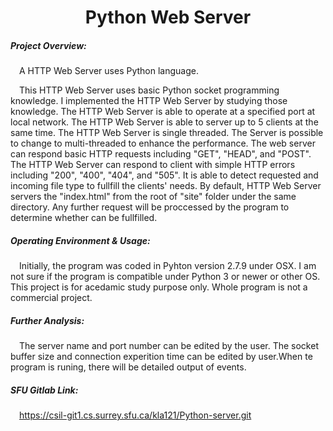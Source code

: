 <h1 align="center">Python Web Server</h1>
  
##### Project Overview:  
&ensp;&ensp;A HTTP Web Server uses Python language.

&ensp;&ensp;This HTTP Web Server uses basic Python socket programming knowledge. I implemented the HTTP Web Server by studying those knowledge. The HTTP Web Server is able to operate at a specified port at local network. The HTTP Web Server is able to server up to 5 clients at the same time. The HTTP Web Server is single threaded. The Server is possible to change to multi-threaded to enhance the performance. The web server can respond basic HTTP requests including "GET", "HEAD", and "POST". The HTTP Web Server can respond to client with simple HTTP errors including "200", "400", "404", and "505". It is able to detect requested and incoming file type to fullfill the clients' needs. By default, HTTP Web Server servers the "index.html" from the root of "site" folder under the same directory. Any further request will be proccessed by the program to determine whether can be fullfilled.

##### Operating Environment & Usage:
&ensp;&ensp;Initially, the program was coded in Pyhton version 2.7.9 under OSX. I am not sure if the program is compatible under Python 3 or newer or other OS. This project is for acedamic study purpose only. Whole program is not a commercial project.

##### Further Analysis:
&ensp;&ensp;The server name and port number can be edited by the user. The socket buffer size and connection experition time can be edited by user.When te program is runing, there will be detailed output of events.
  
##### SFU Gitlab Link:
&ensp;&ensp;https://csil-git1.cs.surrey.sfu.ca/kla121/Python-server.git
